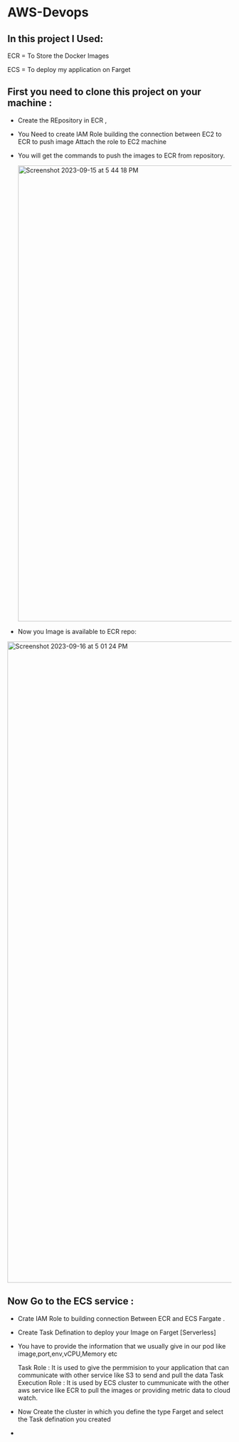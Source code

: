 # AWS-Devops

## In this project I Used:

ECR = To Store the Docker Images

ECS = To deploy my application on Farget 

## First you need to clone this project on your machine :

* Create the REpository in ECR ,
* You Need to create IAM Role building the connection between EC2 to ECR to push image
  Attach the role to EC2 machine 
* You will get the commands to push the images to ECR from repository.


  <img width="1024" alt="Screenshot 2023-09-15 at 5 44 18 PM" src="https://github.com/hrbhardwaj/AWS-Devops/assets/131919525/c0f9fb8c-994b-4505-b0e1-22cfc25ea2a8">


* Now you Image is available to ECR repo:

<img width="1440" alt="Screenshot 2023-09-16 at 5 01 24 PM" src="https://github.com/hrbhardwaj/AWS-Devops/assets/131919525/0577850f-82e2-4298-a576-a431fe84ea48">


## Now Go to the ECS service :

* Crate IAM Role to building connection Between ECR and ECS Fargate .
* Create Task Defination to deploy your Image on Farget  [Serverless]
* You have to provide the information that we usually give in our pod like image,port,env,vCPU,Memory etc


    Task Role : It is used to give the permmision to your application that can communicate with other service like S3 to send and pull the data 
    Task Execution Role : It is used by ECS cluster to cummunicate with the other aws service like ECR to pull the images or providing metric data to cloud watch.

  
* Now Create the cluster in which you define the type Farget and select the Task defination you created
* 





